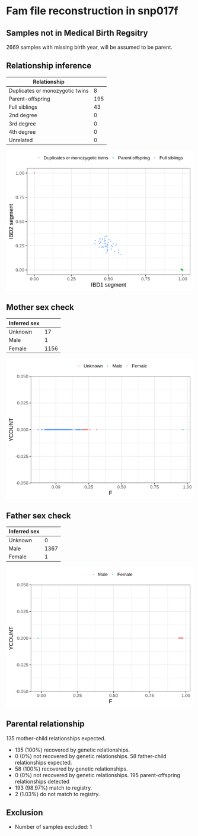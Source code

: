 # Fam file reconstruction in snp017f
## Samples not in Medical Birth Regsitry
2669 samples with missing birth year, will be assumed to be parent.
## Relationship inference
| Relationship |   |
| ------------ | - |
| Duplicates or monozygotic twins| 8 |
| Parent-offspring| 195 |
| Full siblings| 43 |
| 2nd degree| 0 |
| 3rd degree| 0 |
| 4th degree| 0 |
| Unrelated| 0 |

![](fam_reconstruction/ibd_plot.png)
## Mother sex check
| Inferred sex |   |
| ------------ | - |
| Unknown | 17 |
| Male | 1 |
| Female | 1156 |

![](fam_reconstruction/mother_sex_plot.png)
## Father sex check
| Inferred sex |   |
| ------------ | - |
| Unknown | 0 |
| Male | 1367 |
| Female | 1 |

![](fam_reconstruction/father_sex_plot.png)
## Parental relationship
135 mother-child relationships expected.
- 135 (100%) recovered by genetic relationships.
- 0 (0%) not recovered by genetic relationships.
58 father-child relationships expected.
- 58 (100%) recovered by genetic relationships.
- 0 (0%) not recovered by genetic relationships.
195 parent-offspring relationships detected
- 193 (98.97%) match to registry.
- 2 (1.03%) do not match to registry.
## Exclusion
- Number of samples excluded: 1
